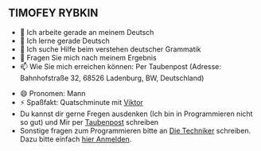 ## TIMOFEY RYBKIN
<!--
**timorius/timorius** is a ✨ _special_ ✨ repository because its `README.md` (this file) appears on your GitHub profile.
-->

- 🔭 Ich arbeite gerade an meinem Deutsch
- 🌱 Ich lerne gerade Deutsch
- 🤔 Ich suche Hilfe beim verstehen deutscher Grammatik 
- 💬 Fragen Sie mich nach meinem Ergebnis 
- 📫 Wie Sie mich erreichen können: Per Taubenpost (Adresse: Bahnhofstraße 32, 68526 Ladenburg, BW, Deutschland)
<a id="adress">

- 😄 Pronomen: Mann
- ⚡ Spaßfakt: Quatschminute mit [Viktor](https://viktor-chiarcos.github.io)
- Du kannst dir gerne Fregen ausdenken (Ich bin in Programmieren nicht so gut) und Mir per [Taubenpost](#adress) schreiben
- Sonstige fragen zum Programmieren bitte an [Die Techniker](https://die-techniker.github.io) schreiben. Dazu bitte einfach [hier Anmelden](https://viktor-chiarcos.github.io/tech/organisation/).
